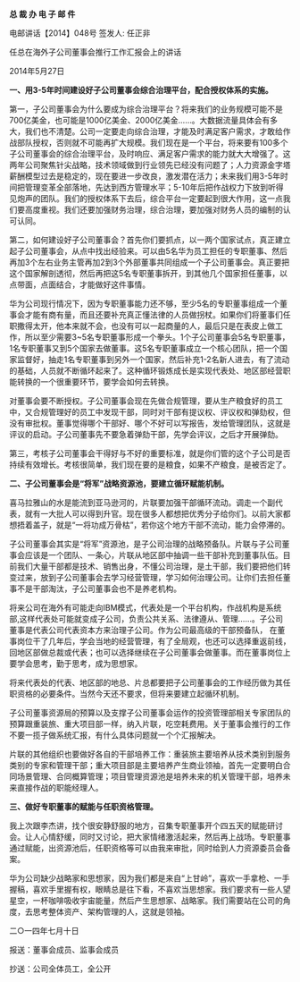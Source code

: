 **总 裁 办 电 子 邮 件**



 

电邮讲话【2014】048号          签发人: 任正非

 



任总在海外子公司董事会推行工作汇报会上的讲话

 

2014年5月27日

**一、用3-5年时间建设好子公司董事会综合治理平台，配合授权体系的实施。**

第一，子公司董事会为什么要成为综合治理平台？将来我们的业务规模可能不是700亿美金，也可能是1000亿美金、2000亿美金……。大数据流量具体会有多大，我们也不清楚。公司一定要走向综合治理，才能及时满足客户需求，才敢给作战部队授权，否则就不可能再扩大规模。我们现在是一个平台，将来要有100多个子公司董事会的综合治理平台，及时响应、满足客户需求的能力就大大增强了。这两年公司聚焦针尖战略，技术领域做到行业领先已经没有问题了；人力资源金字塔薪酬模型过去是稳定的，现在要进一步改良，激发潜在活力；未来我们用3-5年时间把管理变革全部落地，先达到西方管理水平；5-10年后把作战权力下放到听得见炮声的团队。我们的授权体系下去后，综合平台一定要起到很大作用，这一点我们要高度重视。我们还要加强财务治理，综合治理，要加强对财务人员的编制的认可认同。

第二，如何建设好子公司董事会？首先你们要抓点，以一两个国家试点，真正建立起子公司董事会，从点中找出经验来。可以由5名华为员工担任的专职董事、然后再加3个左右业务主管再加2到3个外部董事共同组成一个子公司董事会。真正要把这个国家解剖透彻，然后再把这5名专职董事拆开，到其他几个国家担任董事，以点带面，点面结合，才能做好这件事情。

华为公司现行情况下，因为专职董事能力还不够，至少5名的专职董事组成一个董事会才能有商有量，而且还要补充真正懂法律的人员做拐杖。如果你们将董事们任职撒得太开，他本来就不会，也没有可以一起商量的人，最后只是在表皮上做工作，所以至少需要3~5名专职董事形成一个拳头。1个子公司董事会5名专职董事，1名专职董事又到5个国家去做董事。这5名专职董事成立一个核心团队，把一个国家监督好，抽走1名专职董事到另外一个国家，然后补充1-2名新人进去，有了流动的基础，人员就不断循环起来了。这种循环锻炼成长是实现代表处、地区部经营职能转换的一个很重要环节，要学会如何去转换。

对董事会要不断授权。子公司董事会现在先做合规管理，要从生产粮食好的员工中，又合规管理好的员工中发现干部，同时对干部有提议权、评议权和弹劾权，但没有审批权。董事觉得哪个干部好、哪个不好可以写报告，发给管理团队，这就是评议的启动。子公司董事先不要急着弹劾干部，先学会评议，之后才开展弹劾。

第三，考核子公司董事会干得好与不好的重要标准，就是你们管的这个子公司是否持续有效增长。考核很简单，我们现在要的是粮食，如果不产粮食，是被否定了。

**二、子公司董事会是“将军”战略资源池，要建立循环赋能机制。**

喜马拉雅山的水是能流到亚马逊河的，片联要加强干部循环流动。调走一个副代表，就有一大批人可以得到升官。现在很多人都想把优秀分子给你们。以前大家都想捂着盖子，就是“一将功成万骨枯”，若你这个地方干部不流动，能力会停滞的。

子公司董事会其实是“将军”资源池，是子公司治理的战略预备队。片联与子公司董事会应该是一个团队、一条心，片联从地区部中抽调一些干部补充到董事队伍。目前我们大量干部都是技术、销售出身，不懂公司治理，是土干部，我们要把他们转变过来，放到子公司董事会去学习经营管理，学习如何治理公司。让你们去担任董事不是干部淘汰，子公司董事会也不是养老机构。

将来公司在海外有可能走向IBM模式，代表处是一个平台机构，作战机构是系统部,这样代表处可能就变成子公司，负责公共关系、法律遵从、管理……。子公司董事是代表公司代表资本方来治理子公司。作为公司最高级的干部预备队， 在董事岗位干了几年后，学会当地的经营管理，有了全局观，也还可以选择重返前线，回地区部做总裁或代表；也可以选择继续在子公司董事会做董事。而在董事岗位上要学会思考，勤于思考，成为思想家。

将来代表处的代表、地区部的地总、片总都要把子公司董事会的工作经历做为其任职资格的必要条件。当然今天还不要求，但将来要建立起循环机制。

子公司董事资源局的预算以及支撑子公司董事会运作的投资管理部相关专家团队的预算跟重装旅、重大项目部一样，纳入片联，吃空耗费用。关于董事会推行的工作不要一揽子做系统汇报，有什么具体问题就一个个汇报解决。

片联的其他组织也要做好各自的干部培养工作：重装旅主要培养从技术类别到服务类别的专家和管理干部；重大项目部是主要培养产生商业领袖，首先一定要明白合同场景管理、合同概算管理；项目管理资源池是培养未来的机关管理干部，培养未来直接作战的职能经理人。

**三、做好专职董事的赋能与任职资格管理。**

我上次跟李杰讲，找个很安静舒服的地方，召集专职董事开个四五天的赋能研讨会。让人心情舒缓，同时又讨论，把大家情绪激活起来，然后再上战场。专职董事通过赋能，出资源池后，任职资格等可以由我来审批，同时给到人力资源委员会备案。

华为公司缺少战略家和思想家，因为我们都是来自“上甘岭”，喜欢一手拿枪、一手握稿，喜欢手里握有权，眼睛总是往下看，不喜欢当思想家。我们要求有一些人望星空，一杯咖啡吸收宇宙能量，然后产生思想家、战略家。我们需要站在公司的角度，去思考整体资产、架构管理的人，这就是领袖。

 





二○一四年七月十日



报送：董事会成员、监事会成员

抄送：公司全体员工，全公开